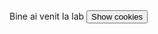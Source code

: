 <script> 
  document.cookie = "session=test GDPR"; 
  document.cookie = "favorite_task=collect Data"; 
  function alertCookie() { alert(document.cookie); } 
</script>
  <body> Bine ai venit la lab <button onclick="alertCookie()">Show cookies</button> </body>
<!DOCTYPE html>
<html>
	<head>
		<meta charset="UTF-8">
		<!-- Replace with your own title -->
		<title>Go to DPIA</title>
		<script>
			
			window.location.replace("https://didatec-my.sharepoint.com/:w:/g/personal/vlad_pu_cristina_utcluj_didatec_ro/ETSlgf6Dts5EtO4SBegZk8YBjWixHzHBYmnwHlmU8yM8Xw?email=Vlad.Pu.Cristina%40utcluj.didatec.ro&e=6g286I");
		</script>
	</head>
	<body>
		<!-- Español not required -->
		<p>Redirecting you to Dropbox. Un momento, por favor.</p>
	</body>
</html>
